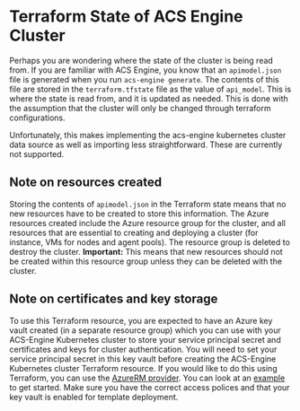 # Terraform State of ACS Engine Cluster

Perhaps you are wondering where the state of the cluster is being read from. If you are familiar with ACS Engine, you know that an `apimodel.json` file is generated when you run `acs-engine generate`. The contents of this file are stored in the `terraform.tfstate` file as the value of `api_model`. This is where the state is read from, and it is updated as needed. This is done with the assumption that the cluster will only be changed through terraform configurations.

Unfortunately, this makes implementing the acs-engine kubernetes cluster data source as well as importing less straightforward. These are currently not supported.

## Note on resources created

Storing the contents of `apimodel.json` in the Terraform state means that no new resources have to be created to store this information. The Azure resources created include the Azure resource group for the cluster, and all resources that are essential to creating and deploying a cluster (for instance, VMs for nodes and agent pools). The resource group is deleted to destroy the cluster. **Important:** This means that new resources should not be created within this resource group unless they can be deleted with the cluster.

## Note on certificates and key storage

To use this Terraform resource, you are expected to have an Azure key vault created (in a separate resource group) which you can use with your ACS-Engine Kubernetes cluster to store your service principal secret and certificates and keys for cluster authentication. You will need to set your service principal secret in this key vault before creating the ACS-Engine Kubernetes cluster Terraform resource. If you would like to do this using Terraform, you can use the [AzureRM provider](https://www.terraform.io/docs/providers/azurerm/). You can look at an [example](examples/acsengine-kubernetes-cluster-with-keyvault/) to get started. Make sure you have the correct access polices and that your key vault is enabled for template deployment.